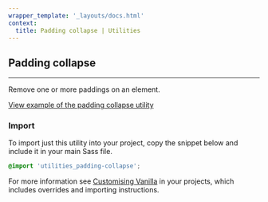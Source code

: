 ```yaml
---
wrapper_template: '_layouts/docs.html'
context:
  title: Padding collapse | Utilities
---
```


## Padding collapse

<hr>

Remove one or more paddings on an element.

<a href="/docs/examples/utilities/padding-collapse/" class="js-example">
View example of the padding collapse utility
</a>

### Import

To import just this utility into your project, copy the snippet below and include it in your main Sass file.

```scss
@import 'utilities_padding-collapse';
```

For more information see [Customising Vanilla](/docs/customising-vanilla/) in your projects, which includes overrides and importing instructions.
